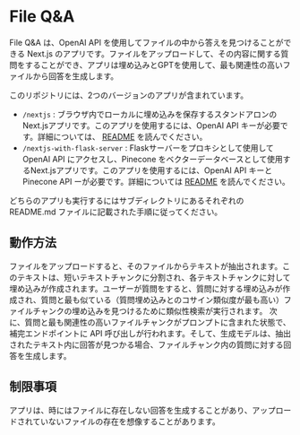 # File Q&A

File Q&A は、OpenAI API を使用してファイルの中から答えを見つけることができる Next.js のアプリです。ファイルをアップロードして、その内容に関する質問をすることができ、アプリは埋め込みとGPTを使用して、最も関連性の高いファイルから回答を生成します。

このリポジトリには、2つのバージョンのアプリが含まれています。

- `/nextjs` : ブラウザ内でローカルに埋め込みを保存するスタンドアロンのNext.jsアプリです。このアプリを使用するには、OpenAI API キーが必要です。詳細については、 [README](./nextjs/README.md) を読んでください。
- `/nextjs-with-flask-server` : Flaskサーバーをプロキシとして使用して OpenAI API にアクセスし、Pinecone をベクターデータベースとして使用するNext.jsアプリです。このアプリを使用するには、OpenAI API キーと Pinecone API ーが必要です。詳細については [README](./nextjs-with-flask-server/README.md) を読んでください。

どちらのアプリも実行するにはサブディレクトリにあるそれぞれの README.md ファイルに記載された手順に従ってください。

## 動作方法
ファイルをアップロードすると、そのファイルからテキストが抽出されます。このテキストは、短いテキストチャンクに分割され、各テキストチャンクに対して埋め込みが作成されます。ユーザーが質問をすると、質問に対する埋め込みが作成され、質問と最も似ている（質問埋め込みとのコサイン類似度が最も高い）ファイルチャンクの埋め込みを見つけるために類似性検索が実行されます。
次に、質問と最も関連性の高いファイルチャンクがプロンプトに含まれた状態で、補完エンドポイントに API 呼び出しが行われます。そして、生成モデルは、抽出されたテキスト内に回答が見つかる場合、ファイルチャンク内の質問に対する回答を生成します。

## 制限事項
アプリは、時にはファイルに存在しない回答を生成することがあり、アップロードされていないファイルの存在を想像することがあります。
